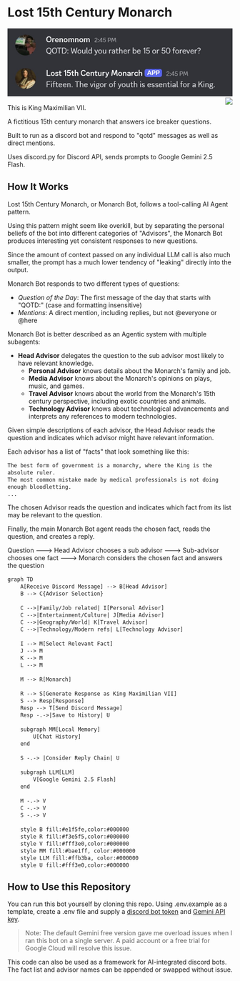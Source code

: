 # Lost 15th Century Monarch
<img src="/example-chat.jpg">

<img src="https://upload.wikimedia.org/wikipedia/commons/2/29/Ranc_Jean_Louis_XIV_Fabre_museum.jpg" align="right" height="180px" />

This is King Maximilian VII.

A fictitious 15th century monarch that answers ice breaker questions.

Built to run as a discord bot and respond to "qotd" messages as well as direct mentions.

Uses discord.py for Discord API, sends prompts to Google Gemini 2.5 Flash.

## How It Works

Lost 15th Century Monarch, or Monarch Bot, follows a tool-calling AI Agent pattern.

Using this pattern might seem like overkill, but by separating the personal beliefs of the bot into different categories of "Advisors", the Monarch Bot produces interesting yet consistent responses to new questions.

Since the amount of context passed on any individual LLM call is also much smaller, the prompt has a much lower tendency of "leaking" directly into the output. 

Monarch Bot responds to two different types of questions:

- *Question of the Day*: The first message of the day that starts with "QOTD:" (case and formatting insensitive)
- *Mentions*: A direct mention, including replies, but not @everyone or @here

Monarch Bot is better described as an Agentic system with multiple subagents:

- **Head Advisor** delegates the question to the sub advisor most likely to have relevant knowledge.
    - **Personal Advisor** knows details about the Monarch's family and job.
    - **Media Advisor** knows about the Monarch's opinions on plays, music, and games.
    - **Travel Advisor** knows about the world from the Monarch's 15th century perspective, including exotic countries and animals.
    - **Technology Advisor** knows about technological advancements and interprets any references to modern technologies.

Given simple descriptions of each advisor, the Head Advisor reads the question and indicates which advisor might have relevant information.

Each advisor has a list of "facts" that look something like this:

```
The best form of government is a monarchy, where the King is the absolute ruler.
The most common mistake made by medical professionals is not doing enough bloodletting.
...
```

The chosen Advisor reads the question and indicates which fact from its list may be relevant to the question.

Finally, the main Monarch Bot agent reads the chosen fact, reads the question, and creates a reply.

Question ---> Head Advisor chooses a sub advisor ---> Sub-advisor chooses one fact ---> Monarch considers the chosen fact and answers the question

```mermaid
graph TD
    A[Receive Discord Message] --> B[Head Advisor]
    B --> C{Advisor Selection}
    
    C -->|Family/Job related| I[Personal Advisor]
    C -->|Entertainment/Culture| J[Media Advisor]
    C -->|Geography/World| K[Travel Advisor]
    C -->|Technology/Modern refs| L[Technology Advisor]
    
    I --> M[Select Relevant Fact]
    J --> M
    K --> M
    L --> M
    
    M --> R[Monarch]

    R --> S[Generate Response as King Maximilian VII]
    S --> Resp[Response]
    Resp --> T[Send Discord Message]
    Resp -.->|Save to History| U
    
    subgraph MM[Local Memory]
        U[Chat History]
    end

    S -.-> |Consider Reply Chain| U
    
    subgraph LLM[LLM]
        V[Google Gemini 2.5 Flash]
    end
    
    M -.-> V
    C -.-> V
    S -.-> V
    
    style B fill:#e1f5fe,color:#000000
    style R fill:#f3e5f5,color:#000000
    style V fill:#fff3e0,color:#000000
    style MM fill:#bae1ff, color:#000000
    style LLM fill:#ffb3ba, color:#000000
    style U fill:#fff3e0,color:#000000
```

## How to Use this Repository

You can run this bot yourself by cloning this repo. Using .env.example as a template, create a .env file and supply a [discord bot token](https://discord.com/developers/applications) and [Gemini API key](https://ai.google.dev/gemini-api/docs/api-key).

> Note: The default Gemini free version gave me overload issues when I ran this bot on a single server. A paid account or a free trial for Google Cloud will resolve this issue.

This code can also be used as a framework for AI-integrated discord bots. The fact list and advisor names can be appended or swapped without issue.




